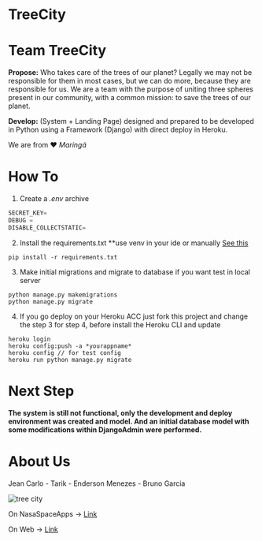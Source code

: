 # TreeCity
# Team TreeCity

**Propose:** Who takes care of the trees of our planet? Legally we may not be responsible for them in most cases, but we can do more, because they are responsible for us. We are a team with the purpose of uniting three spheres present in our community, with a common mission: to save the trees of our planet.

**Develop:** (System + Landing Page) designed and prepared to be developed in Python using a Framework (Django) with direct deploy in Heroku.

We are from :heart: *Maringá*

# How To

1. Create a *.env* archive
```python
SECRET_KEY=
DEBUG =
DISABLE_COLLECTSTATIC=
```
2. Install the requirements.txt **use venv in your ide or manually [See this](https://packaging.python.org/guides/installing-using-pip-and-virtualenv/)
```
pip install -r requirements.txt
```
3. Make initial migrations and migrate to database if you want test in local server
```
python manage.py makemigrations
python manage.py migrate
```
4. If you go deploy on your Heroku ACC just fork this project and change the step 3 for step 4, before install the Heroku CLI and update
```
heroku login
heroku config:push -a *yourappname*
heroku config // for test config
heroku run python manage.py migrate
```
# Next Step

**The system is still not functional, only the development and deploy environment was created and model. And an initial database model with some modifications within DjangoAdmin were performed.**

# About Us

Jean Carlo - Tarik - Enderson Menezes - Bruno Garcia

![tree city](https://i.imgur.com/Z5T7PsE.png)

On NasaSpaceApps -> [Link](https://2018.spaceappschallenge.org/challenges/what-world-needs-now/health-makes-wealth/teams/treecity/project)

On Web -> [Link](http://treecity.ml)

